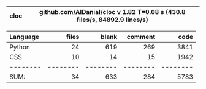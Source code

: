 cloc|github.com/AlDanial/cloc v 1.82  T=0.08 s (430.8 files/s, 84892.9 lines/s)
--- | ---

Language|files|blank|comment|code
:-------|-------:|-------:|-------:|-------:
Python|24|619|269|3841
CSS|10|14|15|1942
--------|--------|--------|--------|--------
SUM:|34|633|284|5783

